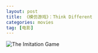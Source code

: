 ```yaml
---
layout: post
title: 《模仿游戏》：Think Different
categories: movies
tag: [电影]
---
```

![The Imitation Game](https://img3.doubanio.com/view/movie_poster_cover/lpst/public/p2255040492.webp)

